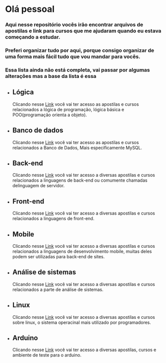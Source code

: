 # Olá pessoal

### Aqui nesse repositório vocês irão encontrar arquivos de apostilas e link para cursos que me ajudaram quando eu estava começando a estudar.
### Preferi organizar tudo por aqui, porque consigo organizar de uma forma mais fácil tudo que vou mandar para vocês.
### Essa lista ainda não está completa, vai passar por algumas alterações mas a base da lista é essa

<ul>

<li>
<h2>
Lógica
</h2>
Clicando nesse <a href="https://github.com/oliveira533/cursos-e-material/tree/main/Lógica">Link</a> você vai ter acesso as apostilas e cursos relacionados a lógica de programação, lógica básica e POO(programação orienta a objeto).
</li>

<li>
<h2>
Banco de dados
</h2>
Clicando nesse <a href="https://github.com/oliveira533/cursos-e-material/tree/main/Banco%20de%20dados">Link</a> você vai ter acesso as apostilas e cursos relacionados a Banco de Dados, Mais especificamente MySQL.
</li>

<li>
<h2>
Back-end
</h2>
Clicando nesse <a href="https://github.com/oliveira533/cursos-e-material/tree/main/back-end">Link</a> você vai ter acesso a diversas apostilas e cursos relacionados a linguagens de back-end ou comumente chamadas delinguagem de servidor.
</li>

<li>
<h2>
Front-end
</h2>
Clicando nesse <a href="https://github.com/oliveira533/cursos-e-material/tree/main/front-end">Link</a> você vai ter acesso a diversas apostilas e cursos relacionados a linguagens de front-end.
</li>

<li>
<h2>
Mobile
</h2>
Clicando nesse <a href="https://github.com/oliveira533/cursos-e-material/tree/main/front-end">Link</a> você vai ter acesso a diversas apostilas e cursos relacionados a linguagens de desenvolvimento mobile, muitas deles podem ser utilizadas para back-end de sites.
</li>

<li>
<h2>
Análise de sistemas
</h2>
Clicando nesse <a href="https://github.com/oliveira533/cursos-e-material/tree/main/analise%20de%20sitemas">Link</a> você vai ter acesso a diversas apostilas e cursos relacionados a parte de análise de sistemas.
</li>

<li>
<h2>
Linux
</h2>
Clicando nesse <a href="https://github.com/oliveira533/cursos-e-material/tree/main/linux">Link</a> você vai ter acesso a diversas apostilas e cursos sobre linux, o sistema operacinal mais utilizado por programadores.
</li>
  
<li>
<h2>
Arduino
</h2>
Clicando nesse <a href="https://github.com/oliveira533/cursos-e-material/tree/main/arduino">Link</a> você vai ter acesso a diversas apostilas, cursos e ambiente de teste para o arduino.
</li>

</ul>
